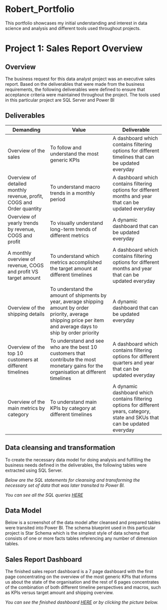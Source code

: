 # Robert_Portfolio
This portfolio showcases my initial understanding and interest in data science and analysis and different tools used throughout projects.

# Project 1: Sales Report Overview

## Overview

The business request for this data analyst project was an executive sales report. Based on the deliverables that were made from the business requirements, the following deliverables were defined to ensure that acceptance criteria were maintained throughout the project. The tools used in this particular project are SQL Server and Power BI

## Deliverables

| Demanding | Value | Deliverable |
| ----------- | ----------- | ----------- |
| Overview of the sales | To follow and understand the most generic KPIs | A dashboard which contains filtering options for different timelines that can be updated everyday |
| Overview of detailed monthly revenue, profit, COGS and Order quantity | To understand macro trends in a monthly period | A dashboard which contains filtering options for different months and year that can be updated everyday |
| Overview of yearly trends by revenue, COGS and profit | To visually understand long-term trends of different metrics | A dynamic dashboard that can be updated everyday |
| A monthly overview of revenue, COGS and profit VS target amount | To understand which metrics accomplished the target amount at different timelines | A dashboard which contains filtering options for different months and year that can be updated everyday |
| Overview of the shipping details | To understand the amount of shipments by year, average shipping amount by order priority, average shipping price per item and average days to ship by order priority | A dynamic dashboard that can be updated everyday |
| Overview of the top 10 customers at different timelines | To understand and see who are the best 10 customers that contribute the most monetary gains for the organisation at different timelines | A dashboard which contains filtering options for different quarters and year that can be updated everyday |
| Overview of the main metrics by category | To understand main KPIs by category at different timelines | A dynamic dashboard which contains filtering options for different years, category, state and SKUs that can be updated everyday |

## Data cleansing and transformation

To create the necessary data model for doing analysis and fulfilling the business needs defined in the deliverables, the following tables were extracted using SQL Server.

*Below are the SQL statements for cleansing and transforming the necessary set of data that was later transited to Power BI.*

*You can see all the SQL queries [HERE](www.google.com)*


## Data Model

Below is a screenshot of the data model after cleansed and prepared tables were transited into Power BI. The schema blueprint used in this particular project is Star Schema which is the simplest style of data schema that consists of one or more facts tables referencing any number of dimension tables.


## Sales Report Dashboard

The finished sales report dashboard is a 7 page dashboard with the first page concentrating on the overview of the most generic KPIs that informs us about the state of the organisation and the rest of 6 pages concentrates of the combination of both different timeline perspectives and macros, such as KPIs versus target amount and shipping overview.

*You can see the finished dashboard [HERE](www.google.com) or by clicking the picture below.*





